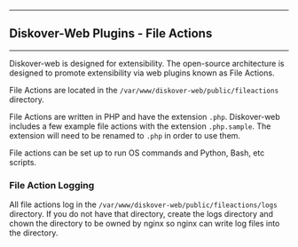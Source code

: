 <p id="plugins_file_actions"></p>

___
## Diskover-Web Plugins - File Actions
___

Diskover-web is designed for extensibility. The open-source architecture is designed to promote extensibility via web plugins known as File Actions.

File Actions are located in the `/var/www/diskover-web/public/fileactions` directory.

File Actions are written in PHP and have the extension `.php`. Diskover-web includes a few example file actions with the extension `.php.sample`. The extension will need to be renamed to `.php` in order to use them.

File actions can be set up to run OS commands and Python, Bash, etc scripts.

### File Action Logging

All file actions log in the `/var/www/diskover-web/public/fileactions/logs` directory. If you do not have that directory, create the logs directory and chown the directory to be owned by nginx so nginx can write log files into the directory.
